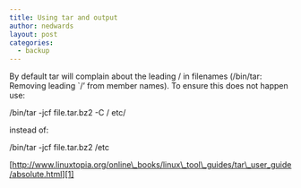 ```yaml
---
title: Using tar and output
author: nedwards
layout: post
categories:
  - backup
---
```

By default tar will complain about the leading / in filenames (/bin/tar: Removing leading \`/&#8217; from member names). To ensure this does not happen use:

/bin/tar -jcf file.tar.bz2 -C / etc/ 

instead of:

/bin/tar -jcf file.tar.bz2 /etc 

[http://www.linuxtopia.org/online\_books/linux\_tool\_guides/tar\_user_guide/absolute.html][1]

 [1]: http://www.linuxtopia.org/online_books/linux_tool_guides/tar_user_guide/absolute.html
